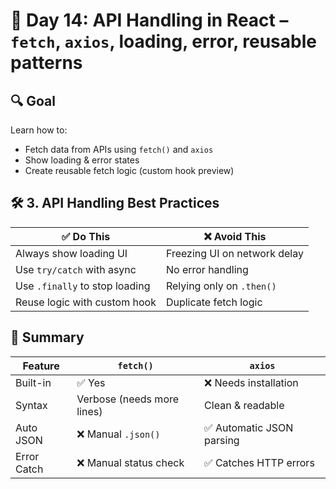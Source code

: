 # 📅 Day 14: API Handling in React – `fetch`, `axios`, loading, error, reusable patterns

## 🔍 Goal
Learn how to:
- Fetch data from APIs using `fetch()` and `axios`
- Show loading & error states
- Create reusable fetch logic (custom hook preview)

 
## 🛠️ 3. API Handling Best Practices
| ✅ Do This                      | ❌ Avoid This                 |
| ------------------------------ | ---------------------------- |
| Always show loading UI         | Freezing UI on network delay |
| Use `try/catch` with async     | No error handling            |
| Use `.finally` to stop loading | Relying only on `.then()`    |
| Reuse logic with custom hook   | Duplicate fetch logic        |
## 📌 Summary
| Feature     | `fetch()`                  | `axios`                  |
| ----------- | -------------------------- | ------------------------ |
| Built-in    | ✅ Yes                      | ❌ Needs installation     |
| Syntax      | Verbose (needs more lines) | Clean & readable         |
| Auto JSON   | ❌ Manual `.json()`         | ✅ Automatic JSON parsing |
| Error Catch | ❌ Manual status check      | ✅ Catches HTTP errors    |

